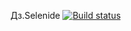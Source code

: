 Дз.Selenide 
[![Build status](https://ci.appveyor.com/api/projects/status/qqvwab3bebh0c5pe?svg=true)](https://ci.appveyor.com/project/SonKe1/homeworkselenide-sl0mc)
